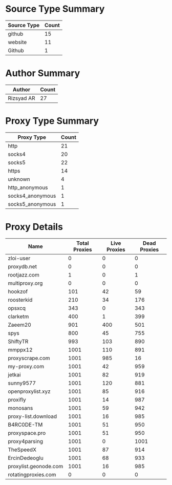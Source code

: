 # Source Type Summary

| Source Type | Count |
|-------------|-------|
| github | 15 |
| website | 11 |
| Github | 1 |


# Author Summary

| Author | Count |
|--------|-------|
| Rizsyad AR | 27 |


# Proxy Type Summary

| Proxy Type | Count |
|------------|-------|
| http | 21 |
| socks4 | 20 |
| socks5 | 22 |
| https | 14 |
| unknown | 4 |
| http_anonymous | 1 |
| socks4_anonymous | 1 |
| socks5_anonymous | 1 |


# Proxy Details

| Name | Total Proxies | Live Proxies | Dead Proxies |
|------|---------------|--------------|---------------|
| zloi-user | 0 | 0 | 0 |
| proxydb.net | 0 | 0 | 0 |
| rootjazz.com | 1 | 0 | 1 |
| multiproxy.org | 0 | 0 | 0 |
| hookzof | 101 | 42 | 59 |
| roosterkid | 210 | 34 | 176 |
| opsxcq | 343 | 0 | 343 |
| clarketm | 400 | 1 | 399 |
| Zaeem20 | 901 | 400 | 501 |
| spys | 800 | 45 | 755 |
| ShiftyTR | 993 | 103 | 890 |
| mmppx12 | 1001 | 110 | 891 |
| proxyscrape.com | 1001 | 985 | 16 |
| my-proxy.com | 1001 | 42 | 959 |
| jetkai | 1001 | 82 | 919 |
| sunny9577 | 1001 | 120 | 881 |
| openproxylist.xyz | 1001 | 85 | 916 |
| proxifly | 1001 | 14 | 987 |
| monosans | 1001 | 59 | 942 |
| proxy-list.download | 1001 | 16 | 985 |
| B4RC0DE-TM | 1001 | 51 | 950 |
| proxyspace.pro | 1001 | 51 | 950 |
| proxy4parsing | 1001 | 0 | 1001 |
| TheSpeedX | 1001 | 87 | 914 |
| ErcinDedeoglu | 1001 | 68 | 933 |
| proxylist.geonode.com | 1001 | 16 | 985 |
| rotatingproxies.com | 0 | 0 | 0 |

